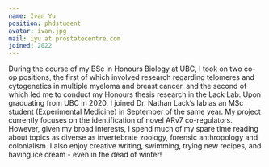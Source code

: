 ```yaml
---
name: Ivan Yu
position: phdstudent
avatar: ivan.jpg
mail: iyu at prostatecentre.com
joined: 2022
---
```


<p>
During the course of my BSc in Honours Biology at UBC, I took on two co-op positions, the first of which involved research regarding telomeres and cytogenetics in multiple myeloma and breast cancer, and the second of which led me to conduct my Honours thesis research in the Lack Lab. Upon graduating from UBC in 2020, I joined Dr. Nathan Lack’s lab as an MSc student (Experimental Medicine) in September of the same year. My project currently focuses on the identification of novel ARv7 co-regulators. However, given my broad interests, I spend much of my spare time reading about topics as diverse as invertebrate zoology, forensic anthropology and colonialism. I also enjoy creative writing, swimming, trying new recipes, and having ice cream - even in the dead of winter!
</p>
